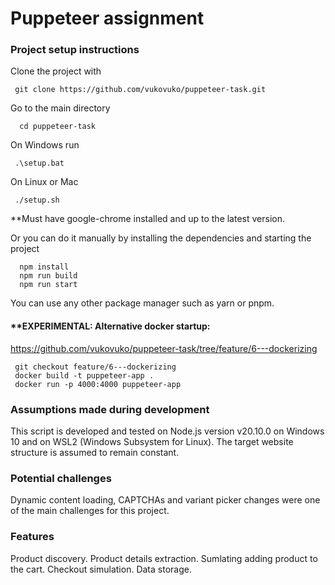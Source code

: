 # Puppeteer assignment

### Project setup instructions

Clone the project with 
```
 git clone https://github.com/vukovuko/puppeteer-task.git
```

Go to the main directory
```
  cd puppeteer-task
```
On Windows run
```
 .\setup.bat
```
On Linux or Mac
```
 ./setup.sh
```
**Must have google-chrome installed and up to the latest version.

Or you can do it manually by installing the dependencies and starting the project
```
  npm install
  npm run build
  npm run start
```
You can use any other package manager such as yarn or pnpm.

#### **EXPERIMENTAL: Alternative docker startup:
https://github.com/vukovuko/puppeteer-task/tree/feature/6---dockerizing
```
 git checkout feature/6---dockerizing
 docker build -t puppeteer-app .
 docker run -p 4000:4000 puppeteer-app
```

### Assumptions made during development

This script is developed and tested on Node.js version v20.10.0 on Windows 10 and on WSL2 (Windows Subsystem for Linux).
The target website structure is assumed to remain constant.

### Potential challenges

Dynamic content loading, CAPTCHAs and variant picker changes were one of the main challenges for this project.

### Features

Product discovery.
Product details extraction.
Sumlating adding product to the cart.
Checkout simulation.
Data storage.
